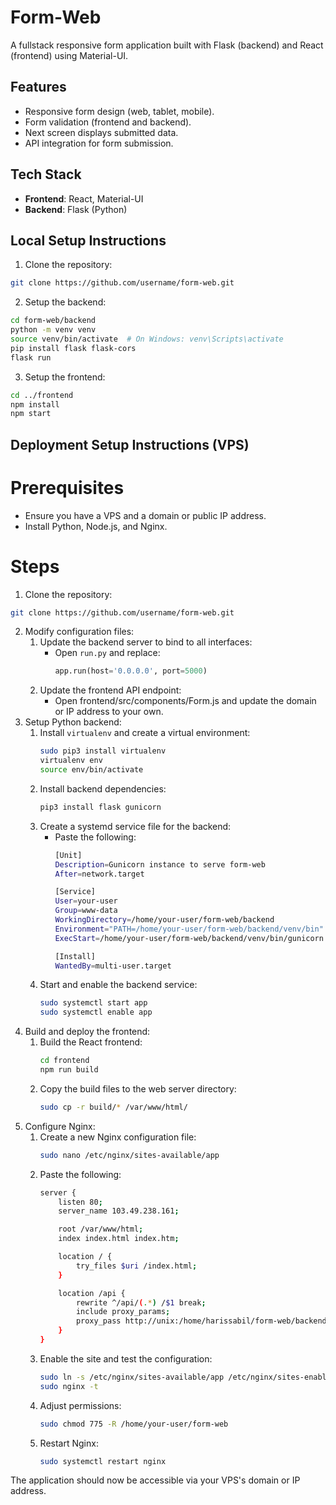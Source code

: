 # Form-Web
A fullstack responsive form application built with Flask (backend) and React (frontend) using Material-UI.

## Features
- Responsive form design (web, tablet, mobile).
- Form validation (frontend and backend).
- Next screen displays submitted data.
- API integration for form submission.

## Tech Stack
- **Frontend**: React, Material-UI
- **Backend**: Flask (Python)

## Local Setup Instructions
1. Clone the repository:
```bash
git clone https://github.com/username/form-web.git
```
2. Setup the backend:
```bash
cd form-web/backend
python -m venv venv
source venv/bin/activate  # On Windows: venv\Scripts\activate
pip install flask flask-cors
flask run
```
3. Setup the frontend:
```bash
cd ../frontend
npm install
npm start
```

## Deployment Setup Instructions (VPS)
# Prerequisites
- Ensure you have a VPS and a domain or public IP address.
- Install Python, Node.js, and Nginx.

# Steps
1. Clone the repository:
```bash
git clone https://github.com/username/form-web.git
```
2. Modify configuration files:
   1. Update the backend server to bind to all interfaces:
      - Open `run.py` and replace:
        ```python
        app.run(host='0.0.0.0', port=5000)
        ```
   2. Update the frontend API endpoint:
      - Open frontend/src/components/Form.js and update the domain or IP address to your own.
3. Setup Python backend:
   1. Install `virtualenv` and create a virtual environment:
      ```bash
      sudo pip3 install virtualenv
      virtualenv env
      source env/bin/activate
      ```
   2. Install backend dependencies:
      ```bash
      pip3 install flask gunicorn
      ```
   3. Create a systemd service file for the backend:
      - Paste the following:
        ```bash
        [Unit]
        Description=Gunicorn instance to serve form-web
        After=network.target

        [Service]
        User=your-user
        Group=www-data
        WorkingDirectory=/home/your-user/form-web/backend
        Environment="PATH=/home/your-user/form-web/backend/venv/bin"
        ExecStart=/home/your-user/form-web/backend/venv/bin/gunicorn --workers 3 --bind unix:app.sock -m 007 run:app

        [Install]
        WantedBy=multi-user.target
        ```
   4. Start and enable the backend service:
      ```bash
      sudo systemctl start app
      sudo systemctl enable app
      ```
4. Build and deploy the frontend:
   1. Build the React frontend:
      ```bash
      cd frontend
      npm run build
      ```
   2. Copy the build files to the web server directory:
      ```bash
      sudo cp -r build/* /var/www/html/
      ```
5. Configure Nginx:
   1. Create a new Nginx configuration file:
      ```bash
      sudo nano /etc/nginx/sites-available/app
      ```
   2. Paste the following:
      ```bash
      server {
          listen 80;
          server_name 103.49.238.161;

          root /var/www/html;
          index index.html index.htm;

          location / {
              try_files $uri /index.html;
          }

          location /api {
              rewrite ^/api/(.*) /$1 break;
              include proxy_params;
              proxy_pass http://unix:/home/harissabil/form-web/backend/app.sock;
          }
      }
      ```
   3. Enable the site and test the configuration:
      ```bash
      sudo ln -s /etc/nginx/sites-available/app /etc/nginx/sites-enabled/
      sudo nginx -t
      ```
   4. Adjust permissions:
      ```bash
      sudo chmod 775 -R /home/your-user/form-web
      ```
   5. Restart Nginx:
      ```bash
      sudo systemctl restart nginx
      ```
The application should now be accessible via your VPS's domain or IP address.

